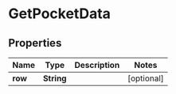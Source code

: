 # GetPocketData

## Properties
Name | Type | Description | Notes
------------ | ------------- | ------------- | -------------
**row** | **String** |  |  [optional]
